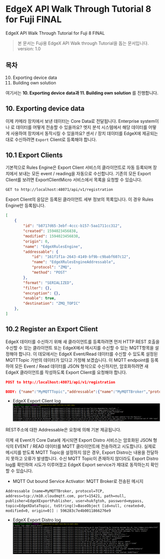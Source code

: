 EdgeX API Walk Through Tutorial 8 for Fuji FINAL
==

EdgeX API Walk Through Tutorial for Fuji 8 FINAL

> 본 문서는 Fuji용 EdgeX API Walk through Tutorial을 돕는 문서입니다.   
> version: 1.0

목차
--

10. Exporting device data
11. Building own solution

여기서는 __10. Exporting device data과 11. Building own solution__ 를 진행합니다. 

## 10. Exporting device data

이제 카메라 장치에서 보낸 데이터는 Core Data로 전달됩니다. Enterprise system이나 로 데이터를 어떻게 전송할 수 있을까요? 엣지 분석 시스템에서 해당 데이터를 어떻게 사용하여 장치에서 동작시킬 수 있을까요? 센서 / 장치 데이터를 EdgeX에 제공되는대로 수신하려면 `Export` Client로 등록해야 합니다. 

10.1 Export Clients
--

기본적으로 Rules Engine은 Export Client 서비스의 클라이언트로 자동 등록되며 장치에서 보내는 모든 event / reading을 자동으로 수신합니다. 기존의 모든 Export Client를 보려면 ExportClientMicro 서비스에서 목록을 요청할 수 있습니다. 

```
GET to http://localhost:48071/api/v1/registration
```
Export Client의 응답은 등록된 클라이언트 세부 정보의 목록입니다. 이 경우 Rules Engine만 등록됩니다. 

```json
[
    {
        "id": "b8717d65-3ebf-4ccc-b157-5aa1711cc312",
        "created": 1594023456838,
        "modified": 1594023456838,
        "origin": 0,
        "name": "EdgeXRulesEngine",
        "addressable": {
            "id": "161f1f1a-2643-4149-bf9b-c9babf607c12",
            "name": "EdgeXRulesEngineAddressable",
            "protocol": "ZMQ",
            "method": "POST"
        },
        "format": "SERIALIZED",
        "filter": {},
        "encryption": {},
        "enable": true,
        "destination": "ZMQ_TOPIC"
    },
]
```

10.2 Register an Export Client
--

EdgeX 데이터를 수신하기 위해 새 클라이언트를 등록하려면 먼저 HTTP REST 호출을 수신할 수 있는 클라이언트 또는 EdgeX에서 메시지를 수신할 수 있는 MQTT항목을 설정해야 합니다. 이 데모에서는 EdgeX Event/Read 데이터를 수신할 수 있도록 설정된 MQTTTopic 기반의 데이터가 있다고 가정해 보겠습니다. 이 MQTT endpoint를 등록하여 모든 Event / Read 데이터를 JSON 형식으로 수신하지만, 암호화하려면 새 EdgeX 클라이언트를 작성하도록 Export Client를 요청해야 합니다. 

```json
POST to http://localhost:48071/api/v1/registration
```

```json
BODY: {"name":"MyMQTTTopic","addressable":{"name":"MyMQTTBroker","protocol":"TCP","address":"tcp://m10.cloudmqtt.com","port":15421,"publisher":"EdgeXExportPublisher","user":"hukfgtoh","password":"mypass","topic":"EdgeXDataTopic"},"format":"JSON","encryption":{"encryptionAlgorithm":"AES","encryptionKey":"123","initializingVector":"123"},"enable":true,"destination":"MQTT_TOPIC"}
```
- EdgeX Export Client log  
![image](https://github.com/174cm/TIL/blob/master/EdgeX/img/QuickStarterGuide/docker_logs_edgex-export-client.PNG)

REST주소에 대한 Addressable은 요청에 의해 기본 제공됩니다.

이제 새 Event가 Core Data에 게시되면 Export Distro 서비스는 암호화된 JSON 형식의 EVENT / READ 데이터를 MQTT 클라이언트에 전송하려고 시도합니다. 실제로 메시지를 받도록 MQTT Topic을 설정하지 않은 경우, Export Distro는 내용을 전달하지 못하고 오류가 발생합니다. 수신 MQTT Topic이 존재하지 않더라도 Export Distro log를 확인하여 시도가 이루어졌고 EdgeX Export service가 제대로 동작하는지 확인할 수 있습니다. 

- MQTT Out bound Service Activator: MQTT Broker로 전송된 메시지
```
Addressable [name=MyMQTTBroker, protocol=TCP, address=tcp://m10.cloudmqtt.com, port=15421, path=null, publisher=EdgeXExportPublisher, user=hukfgtoh, password=mypass, topic=EdgeXDataTopic, toString()=BaseObject [id=null, created=0, modified=0, origin=0]] : 596283c7e4b0011866276e9
```

- EdgeX Export Distro log  
![image](https://github.com/174cm/TIL/blob/master/EdgeX/img/QuickStarterGuide/docker_logs_edgex-export-distro.PNG)
